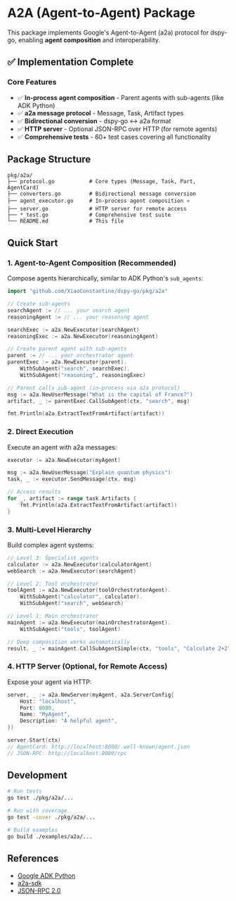 # A2A (Agent-to-Agent) Package

This package implements Google's Agent-to-Agent (a2a) protocol for dspy-go, enabling **agent composition** and interoperability.

## ✅ Implementation Complete

### Core Features
- ✅ **In-process agent composition** - Parent agents with sub-agents (like ADK Python)
- ✅ **a2a message protocol** - Message, Task, Artifact types
- ✅ **Bidirectional conversion** - dspy-go ↔ a2a format
- ✅ **HTTP server** - Optional JSON-RPC over HTTP (for remote agents)
- ✅ **Comprehensive tests** - 60+ test cases covering all functionality

## Package Structure

```
pkg/a2a/
├── protocol.go           # Core types (Message, Task, Part, AgentCard)
├── converters.go         # Bidirectional message conversion
├── agent_executor.go     # In-process agent composition ⭐
├── server.go             # HTTP server for remote access
├── *_test.go             # Comprehensive test suite
└── README.md             # This file
```

## Quick Start

### 1. Agent-to-Agent Composition (Recommended)

Compose agents hierarchically, similar to ADK Python's `sub_agents`:

```go
import "github.com/XiaoConstantine/dspy-go/pkg/a2a"

// Create sub-agents
searchAgent := // ... your search agent
reasoningAgent := // ... your reasoning agent

searchExec := a2a.NewExecutor(searchAgent)
reasoningExec := a2a.NewExecutor(reasoningAgent)

// Create parent agent with sub-agents
parent := // ... your orchestrator agent
parentExec := a2a.NewExecutor(parent).
    WithSubAgent("search", searchExec).
    WithSubAgent("reasoning", reasoningExec)

// Parent calls sub-agent (in-process via a2a protocol)
msg := a2a.NewUserMessage("What is the capital of France?")
artifact, _ := parentExec.CallSubAgent(ctx, "search", msg)

fmt.Println(a2a.ExtractTextFromArtifact(artifact))
```

### 2. Direct Execution

Execute an agent with a2a messages:

```go
executor := a2a.NewExecutor(myAgent)

msg := a2a.NewUserMessage("Explain quantum physics")
task, _ := executor.SendMessage(ctx, msg)

// Access results
for _, artifact := range task.Artifacts {
    fmt.Println(a2a.ExtractTextFromArtifact(artifact))
}
```

### 3. Multi-Level Hierarchy

Build complex agent systems:

```go
// Level 3: Specialist agents
calculator := a2a.NewExecutor(calculatorAgent)
webSearch := a2a.NewExecutor(searchAgent)

// Level 2: Tool orchestrator
toolAgent := a2a.NewExecutor(toolOrchestratorAgent).
    WithSubAgent("calculator", calculator).
    WithSubAgent("search", webSearch)

// Level 1: Main orchestrator
mainAgent := a2a.NewExecutor(mainOrchestratorAgent).
    WithSubAgent("tools", toolAgent)

// Deep composition works automatically
result, _ := mainAgent.CallSubAgentSimple(ctx, "tools", "Calculate 2+2")
```

### 4. HTTP Server (Optional, for Remote Access)

Expose your agent via HTTP:

```go
server, _ := a2a.NewServer(myAgent, a2a.ServerConfig{
    Host: "localhost",
    Port: 8080,
    Name: "MyAgent",
    Description: "A helpful agent",
})

server.Start(ctx)
// AgentCard: http://localhost:8080/.well-known/agent.json
// JSON-RPC: http://localhost:8080/rpc
```

## Development

```bash
# Run tests
go test ./pkg/a2a/...

# Run with coverage
go test -cover ./pkg/a2a/...

# Build examples
go build ./examples/a2a/...
```

## References

- [Google ADK Python](https://github.com/google/adk-python)
- [a2a-sdk](https://github.com/google/a2a-sdk)
- [JSON-RPC 2.0](https://www.jsonrpc.org/specification)
